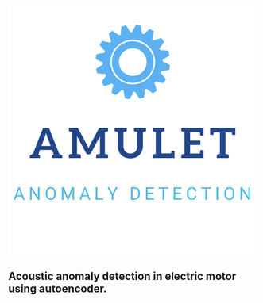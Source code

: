 ![alt text](https://github.com/petrokvitka/amulet_anomaly_detection/blob/master/amulet_logo_huge.png)
## Acoustic anomaly detection in electric motor using autoencoder.


